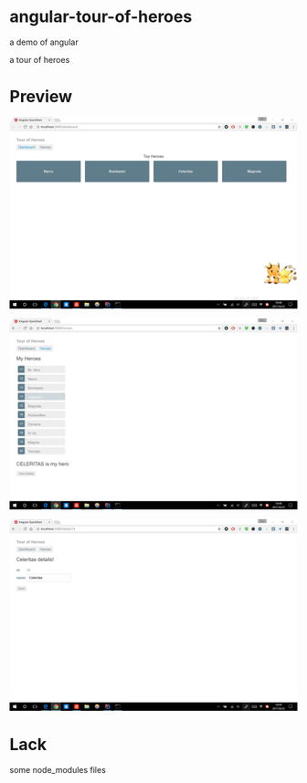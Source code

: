 # angular-tour-of-heroes
a demo of angular

a tour of heroes

# Preview
![dashboard](https://github.com/xjwhhh/angular-tour-of-heroes/blob/master/src/picture/dashboard.png)

![heroes](https://github.com/xjwhhh/angular-tour-of-heroes/blob/master/src/picture/heroes.png)

![hero-detail](https://github.com/xjwhhh/angular-tour-of-heroes/blob/master/src/picture/hero-detail.png)


# Lack

some node_modules files
